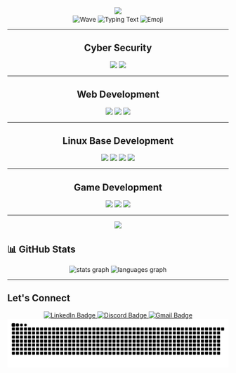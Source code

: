 <!--Animated Intro -->
<div align="center">
  <img height="470" src="https://i.pinimg.com/originals/c6/33/c2/c633c20ede82f0e0ced7d570dbe3a1f3.gif"  />
</div>

<!-- Name & Animated Intro -->
<div align="center">
  <img height="70" src="https://camo.githubusercontent.com/b676b05351a07be167a2abc0ce43a28e21c1e3b7dfaafdbfe39b11e139d454ac/68747470733a2f2f6d656469612e67697068792e636f6d2f6d656469612f334f586335694d345679624c7a4b416f42522f67697068792e676966" alt="Wave" />
  <img src="https://readme-typing-svg.demolab.com?font=Fira+Code&weight=600&pause=1000&center=true&vCenter=true&width=435&lines=+++++++++++++++++Hi%2C+I'm+Nethsara+Daheminda" alt="Typing Text" />
  <img height="70" src="https://camo.githubusercontent.com/7a94504569b436498bc9a595d68ed1a06689c81a00c3bedf0db451f2e769375b/68747470733a2f2f6d656469612e67697068792e636f6d2f6d656469612f3833773853677971665966465a3549476f462f67697068792e676966" alt="Emoji" />
</div>

---

<div align="center"><h2> Cyber Security</h2></div>
<div align="center">
  <img height="40" src="https://img.shields.io/badge/Python-000000.svg?style=for-the-badge&logo=python&logoColor=blue" />
  <img height="40" src="https://img.shields.io/badge/Kali%20Linux-000000.svg?style=for-the-badge&logo=kalilinux&logoColor=blue" />
</div>

---

<div align="center"><h2> Web Development</h2></div>
<div align="center">
  <img height="40" src="https://img.shields.io/badge/CSS-000000.svg?style=for-the-badge&logo=css3&logoColor=blue" />
  <img height="40" src="https://img.shields.io/badge/HTML5-000000.svg?style=for-the-badge&logo=html5&logoColor=blue" />
  <img height="40" src="https://img.shields.io/badge/JavaScript-000000.svg?style=for-the-badge&logo=javascript&logoColor=blue" />
</div>

---

<div align="center"><h2> Linux Base Development</h2></div>
<div align="center">
  <img height="40" src="https://img.shields.io/badge/Git-000000.svg?style=for-the-badge&logo=git&logoColor=blue" />
  <img height="40" src="https://img.shields.io/badge/C++-000000.svg?style=for-the-badge&logo=c%2B%2B&logoColor=blue" />
  <img height="40" src="https://img.shields.io/badge/VScode-000000.svg?style=for-the-badge&logo=visualstudiocode&logoColor=blue" />
  <img height="40" src="https://img.shields.io/badge/GitHub-000000.svg?style=for-the-badge&logo=github&logoColor=blue" />
</div>

---

<div align="center"><h2> Game Development</h2></div>
<div align="center">
  <img height="40" src="https://img.shields.io/badge/Unity-000000.svg?style=for-the-badge&logo=unity&logoColor=blue" />
  <img height="40" src="https://img.shields.io/badge/GitHub-000000.svg?style=for-the-badge&logo=github&logoColor=blue" />
  <img height="40" src="https://img.shields.io/badge/GoogleARCore-000000.svg?style=for-the-badge&logo=ARCore&logoColor=blue" />
</div>

---
<!-- Profie viwer -->
<div align="center">
  <img src="https://visitor-badge.laobi.icu/badge?page_id=TeaneX.TeaneX&"  />
</div>

## 📊 GitHub Stats
<div align="center">
  <img src="https://github-readme-stats.vercel.app/api?username=TeaneX&hide_title=false&hide_rank=false&show_icons=true&include_all_commits=true&count_private=true&disable_animations=false&theme=dracula&locale=en&hide_border=false&order=1" height="150" alt="stats graph"  />
  <img src="https://github-readme-stats.vercel.app/api/top-langs?username=TeaneX&locale=en&hide_title=false&layout=compact&card_width=320&langs_count=5&theme=dracula&hide_border=false&order=2" height="150" alt="languages graph"  />
</div>

---

## Let's Connect
<!-- Linkedin -->
<div align="center">
<a href="https://www.linkedin.com/in/nethsara-daheminda?utm_source=share&utm_campaign=share_via&utm_content=profile&utm_medium=android_app" target="_blank">
  <img src="https://img.shields.io/badge/LinkedIn-0A66C2?style=for-the-badge&logo=linkedin&logoColor=white" alt="LinkedIn Badge"/>
</a>
<!--Discord -->
<a href="https://discord.com/invite/1280419086316081247" target="_blank">
  <img src="https://img.shields.io/badge/Discord-5865F2?style=for-the-badge&logo=discord&logoColor=white" alt="Discord Badge"/>
</a>
  <!-- Gmail -->
 <a href="mailto:Teanex99@gmail.com">
  <img src="https://img.shields.io/badge/Gmail-D14836?style=for-the-badge&logo=gmail&logoColor=white" alt="Gmail Badge"/>
</a>
</div>

<!-- Snake Game -->
<img src="https://raw.githubusercontent.com/TeaneX/TeaneX/output/snake.svg" alt="Snake animation" />

<!-- pacman Game -->
